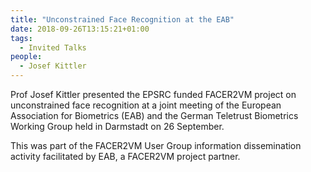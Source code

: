 ```yaml
---
title: "Unconstrained Face Recognition at the EAB"
date: 2018-09-26T13:15:21+01:00
tags:
  - Invited Talks
people:
  - Josef Kittler
---
```


Prof Josef Kittler presented the EPSRC funded FACER2VM project on unconstrained
face recognition at a joint meeting of the European Association for Biometrics
(EAB) and the German Teletrust Biometrics Working Group held in Darmstadt on 26
September.

This was part of the FACER2VM User Group information dissemination activity
facilitated by EAB, a FACER2VM project partner.
